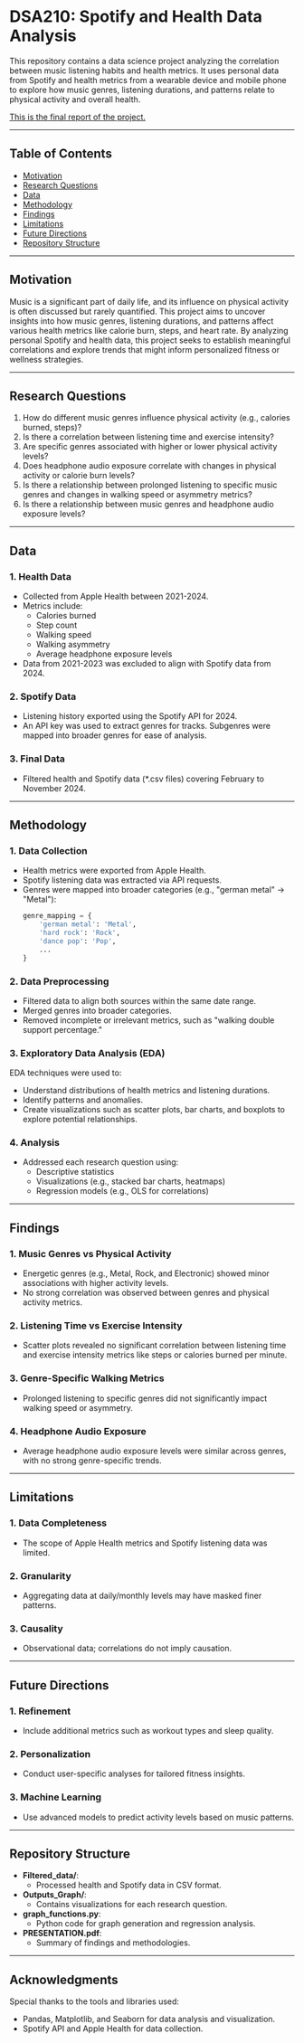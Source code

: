 # **DSA210: Spotify and Health Data Analysis**

This repository contains a data science project analyzing the correlation between music listening habits and health metrics. It uses personal data from Spotify and health metrics from a wearable device and mobile phone to explore how music genres, listening durations, and patterns relate to physical activity and overall health.

[This is the final report of the project.](https://basarzaimdsa.netlify.app/)

---

## **Table of Contents**
- [Motivation](#motivation)
- [Research Questions](#research-questions)
- [Data](#data)
- [Methodology](#methodology)
- [Findings](#findings)
- [Limitations](#limitations)
- [Future Directions](#future-directions)
- [Repository Structure](#repository-structure)

---

## **Motivation**

Music is a significant part of daily life, and its influence on physical activity is often discussed but rarely quantified. This project aims to uncover insights into how music genres, listening durations, and patterns affect various health metrics like calorie burn, steps, and heart rate. By analyzing personal Spotify and health data, this project seeks to establish meaningful correlations and explore trends that might inform personalized fitness or wellness strategies.

---

## **Research Questions**

1. How do different music genres influence physical activity (e.g., calories burned, steps)?
2. Is there a correlation between listening time and exercise intensity?
3. Are specific genres associated with higher or lower physical activity levels?
4. Does headphone audio exposure correlate with changes in physical activity or calorie burn levels?
5. Is there a relationship between prolonged listening to specific music genres and changes in walking speed or asymmetry metrics?
6. Is there a relationship between music genres and headphone audio exposure levels?

---

## **Data**

### **1. Health Data**
- Collected from Apple Health between 2021-2024.
- Metrics include:
  - Calories burned
  - Step count
  - Walking speed
  - Walking asymmetry
  - Average headphone exposure levels
- Data from 2021-2023 was excluded to align with Spotify data from 2024.

### **2. Spotify Data**
- Listening history exported using the Spotify API for 2024.
- An API key was used to extract genres for tracks. Subgenres were mapped into broader genres for ease of analysis.

### **3. Final Data**
- Filtered health and Spotify data (*.csv files) covering February to November 2024.

---

## **Methodology**

### **1. Data Collection**
- Health metrics were exported from Apple Health.
- Spotify listening data was extracted via API requests.
- Genres were mapped into broader categories (e.g., "german metal" → "Metal"):
  ```python
  genre_mapping = {
      'german metal': 'Metal',
      'hard rock': 'Rock',
      'dance pop': 'Pop',
      ...
  }
  ```

### **2. Data Preprocessing**
- Filtered data to align both sources within the same date range.
- Merged genres into broader categories.
- Removed incomplete or irrelevant metrics, such as "walking double support percentage."

### **3. Exploratory Data Analysis (EDA)**
EDA techniques were used to:
- Understand distributions of health metrics and listening durations.
- Identify patterns and anomalies.
- Create visualizations such as scatter plots, bar charts, and boxplots to explore potential relationships.

### **4. Analysis**
- Addressed each research question using:
  - Descriptive statistics
  - Visualizations (e.g., stacked bar charts, heatmaps)
  - Regression models (e.g., OLS for correlations)

---

## **Findings**

### **1. Music Genres vs Physical Activity**
- Energetic genres (e.g., Metal, Rock, and Electronic) showed minor associations with higher activity levels.
- No strong correlation was observed between genres and physical activity metrics.

### **2. Listening Time vs Exercise Intensity**
- Scatter plots revealed no significant correlation between listening time and exercise intensity metrics like steps or calories burned per minute.

### **3. Genre-Specific Walking Metrics**
- Prolonged listening to specific genres did not significantly impact walking speed or asymmetry.

### **4. Headphone Audio Exposure**
- Average headphone audio exposure levels were similar across genres, with no strong genre-specific trends.

---

## **Limitations**

### **1. Data Completeness**
- The scope of Apple Health metrics and Spotify listening data was limited.

### **2. Granularity**
- Aggregating data at daily/monthly levels may have masked finer patterns.

### **3. Causality**
- Observational data; correlations do not imply causation.

---

## **Future Directions**

### **1. Refinement**
- Include additional metrics such as workout types and sleep quality.

### **2. Personalization**
- Conduct user-specific analyses for tailored fitness insights.

### **3. Machine Learning**
- Use advanced models to predict activity levels based on music patterns.

---

## **Repository Structure**

- **Filtered_data/**:
  - Processed health and Spotify data in CSV format.
- **Outputs_Graph/**:
  - Contains visualizations for each research question.
- **graph_functions.py**:
  - Python code for graph generation and regression analysis.
- **PRESENTATION.pdf**:
  - Summary of findings and methodologies.

---

## **Acknowledgments**

Special thanks to the tools and libraries used:
- Pandas, Matplotlib, and Seaborn for data analysis and visualization.
- Spotify API and Apple Health for data collection.
